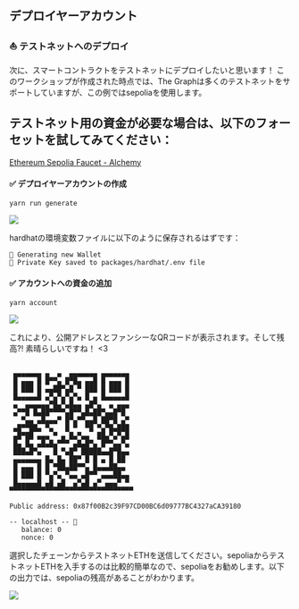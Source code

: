 ## デプロイヤーアカウント

### ⛵ テストネットへのデプロイ

次に、スマートコントラクトをテストネットにデプロイしたいと思います！ このワークショップが作成された時点では、The Graphは多くのテストネットをサポートしていますが、この例ではsepoliaを使用します。

## テストネット用の資金が必要な場合は、以下のフォーセットを試してみてください：

[Ethereum Sepolia Faucet - Alchemy](https://sepoliafaucet.com/)

#### ✅ デプロイヤーアカウントの作成

```
yarn run generate
```

![](/public/images/TheGraph-ScaffoldEth2/section-2/2_2_1.png)

hardhatの環境変数ファイルに以下のように保存されるはずです：

```
👛 Generating new Wallet
📄 Private Key saved to packages/hardhat/.env file
```

#### ✅ アカウントへの資金の追加

```
yarn account
```

![](/public/images/TheGraph-ScaffoldEth2/section-2/2_2_2.png)

これにより、公開アドレスとファンシーなQRコードが表示されます。そして残高?! 素晴らしいですね！ <3

```

 ▄▄▄▄▄▄▄ ▄  ▄  ▄▄▄▄▄▄▄ ▄▄▄▄▄▄▄
 █ ▄▄▄ █ █▀▀▄ █▀█▄ ▄▄█ █ ▄▄▄ █
 █ ███ █ ▄▄██▀▄█ ▀ ███ █ ███ █
 █▄▄▄▄▄█ ▄▀▄▀▄▀▄▀▄ █ ▄ █▄▄▄▄▄█
 ▄  ▄▄▄▄▄▄▀█▄▀▄█▄▄ ▄█▀▄  ▄ ▄▄▄
 ▄▀▀█ █▄██▀▀▀▀▄█▀▀▄█▄██▀▄▄█▀█
   ▀▄▄ ▄█▄▄▄▀ █▀▄▀▀▄▄█ ██▀█ ▄▀
 ▄█▀▀██▄ ▀▄   █ ▀  ▀█ ▀▄▀█▄███
 ▄█▀██ ▄▄▄ ▀ ▄ █▄▀▄▄  ██▄▀▄▀▄█
 █▄ █▄ ▄█▄█▄▀▀▀ ▄█▄█▀▄ █▀▀▄▄▀▄
 ███▄█▀▄   █ ▀▄█▀ █████▄▄█▀█▄▄
 ▄▄▄▄▄▄▄ █▄ █▄ ██▀ █ █ ▄ █ ██
 █ ▄▄▄ █ █ ▀██▄██▀▀▄ █▄▄▄██▄▄
 █ ███ █ ▀▄▀▄ ▀▄▄ ▄█▀▀ ▄▄▄██▄▄
 █▄▄▄▄▄█ ▄█ ▄█  ▄▀▄█ ▄▀ ▄▄▄▀ ▀
▀▀▀▀▀▀▀▀▀▀▀▀▀▀▀▀▀▀▀▀▀▀▀▀▀▀▀▀▀▀▀

Public address: 0x87f00B2c39F97CD00BC6d09777BC4327aCA39180

-- localhost -- 📡
   balance: 0
   nonce: 0

```

選択したチェーンからテストネットETHを送信してください。sepoliaからテストネットETHを入手するのは比較的簡単なので、sepoliaをお勧めします。以下の出力では、sepoliaの残高があることがわかります。

![](/public/images/TheGraph-ScaffoldEth2/section-2/2_2_3.png)
